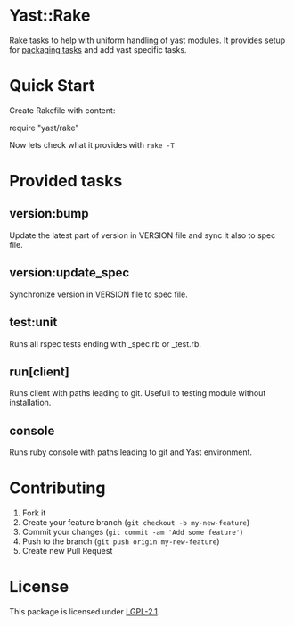 # Yast::Rake

Rake tasks to help with uniform handling of yast modules. It provides setup for
[packaging tasks](http://github.com/openSUSE/packaging_tasks) and add yast specific tasks.

# Quick Start

Create Rakefile with content:

  require "yast/rake"

Now lets check what it provides with `rake -T`

# Provided tasks

## version:bump
Update the latest part of version in VERSION file and sync it also to spec file.

## version:update\_spec
Synchronize version in VERSION file to spec file.

## test:unit
Runs all rspec tests ending with \_spec.rb or \_test.rb.

## run[client]
Runs client with paths leading to git. Usefull to testing module without
installation.

## console
Runs ruby console with paths leading to git and Yast environment.

# Contributing

1. Fork it
2. Create your feature branch (`git checkout -b my-new-feature`)
3. Commit your changes (`git commit -am 'Add some feature'`)
4. Push to the branch (`git push origin my-new-feature`)
5. Create new Pull Request

# License
This package is licensed under
[LGPL-2.1](http://www.gnu.org/licenses/lgpl-2.1.html).
